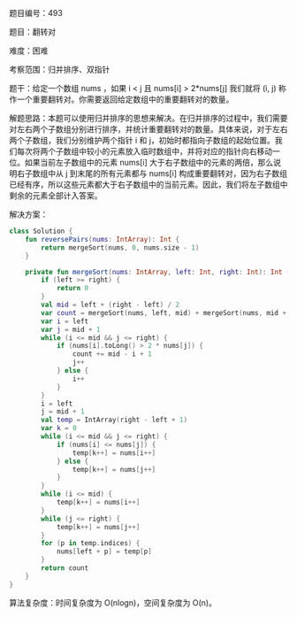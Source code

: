 题目编号：493

题目：翻转对

难度：困难

考察范围：归并排序、双指针

题干：给定一个数组 nums ，如果 i < j 且 nums[i] > 2*nums[j] 我们就将 (i, j) 称作一个重要翻转对。你需要返回给定数组中的重要翻转对的数量。

解题思路：本题可以使用归并排序的思想来解决。在归并排序的过程中，我们需要对左右两个子数组分别进行排序，并统计重要翻转对的数量。具体来说，对于左右两个子数组，我们分别维护两个指针 i 和 j，初始时都指向子数组的起始位置。我们每次将两个子数组中较小的元素放入临时数组中，并将对应的指针向右移动一位。如果当前左子数组中的元素 nums[i] 大于右子数组中的元素的两倍，那么说明右子数组中从 j 到末尾的所有元素都与 nums[i] 构成重要翻转对，因为右子数组已经有序，所以这些元素都大于右子数组中的当前元素。因此，我们将左子数组中剩余的元素全部计入答案。

解决方案：

```kotlin
class Solution {
    fun reversePairs(nums: IntArray): Int {
        return mergeSort(nums, 0, nums.size - 1)
    }

    private fun mergeSort(nums: IntArray, left: Int, right: Int): Int {
        if (left >= right) {
            return 0
        }
        val mid = left + (right - left) / 2
        var count = mergeSort(nums, left, mid) + mergeSort(nums, mid + 1, right)
        var i = left
        var j = mid + 1
        while (i <= mid && j <= right) {
            if (nums[i].toLong() > 2 * nums[j]) {
                count += mid - i + 1
                j++
            } else {
                i++
            }
        }
        i = left
        j = mid + 1
        val temp = IntArray(right - left + 1)
        var k = 0
        while (i <= mid && j <= right) {
            if (nums[i] <= nums[j]) {
                temp[k++] = nums[i++]
            } else {
                temp[k++] = nums[j++]
            }
        }
        while (i <= mid) {
            temp[k++] = nums[i++]
        }
        while (j <= right) {
            temp[k++] = nums[j++]
        }
        for (p in temp.indices) {
            nums[left + p] = temp[p]
        }
        return count
    }
}
```

算法复杂度：时间复杂度为 O(nlogn)，空间复杂度为 O(n)。